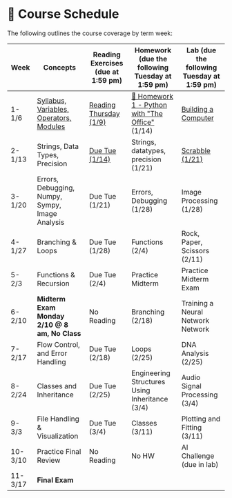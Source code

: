 # 📆 Course Schedule

The following outlines the course coverage by term week:

| Week    | Concepts                                                              | Reading Exercises (due at 1:59 pm)                    | Homework (due the following Tuesday at 1:59 pm)                                                                 | Lab (due the following Tuesday at 1:59 pm)                    |
| ------- | --------------------------------------------------------------------- | ----------------------------------------------------- | --------------------------------------------------------------------------------------------------------------- | ------------------------------------------------------------- |
| 1-1/6   | [Syllabus, Variables, Operators, Modules](../week_1/lecture/index.md) | [Reading Thursday (1/9)](../week_1/readings/index.md) | [🧠 Homework 1 - Python with "The Office"](../week_1/homework/1_Homework_1_Python_with_The_Office.ipynb) (1/14) | [Building a Computer](../week_1/lab/1_building-a-computer.md) |
| 2-1/13  | Strings, Data Types, Precision                                        | [Due Tue (1/14)](../week_2/readings/index.md)         | Strings, datatypes, precision (1/21)                                                                            | [Scrabble (1/21)](../week_2/lab/1_lab_scrabble.ipynb)         |
| 3-1/20  | Errors, Debugging, Numpy, Sympy, Image Analysis                       | Due Tue (1/21)                                        | Errors, Debugging (1/28)                                                                                        | Image Processing (1/28)                                       |
| 4-1/27  | Branching & Loops                                                     | Due Tue (1/28)                                        | Functions (2/4)                                                                                                 | Rock, Paper, Scissors (2/11)                                  |
| 5-2/3   | Functions & Recursion                                                 | Due Tue (2/4)                                         | Practice Midterm                                                                                                | Practice Midterm Exam                                         |
| 6-2/10  | **Midterm Exam Monday 2/10 @ 8 am, No Class**                         | No Reading                                            | Branching (2/18)                                                                                                | Training a Neural Network Network                             |
| 7-2/17  | Flow Control, and Error Handling                                      | Due Tue (2/18)                                        | Loops (2/25)                                                                                                    | DNA Analysis (2/25)                                           |
| 8-2/24  | Classes and Inheritance                                               | Due Tue (2/25)                                        | Engineering Structures Using Inheritance (3/4)                                                                  | Audio Signal Processing (3/4)                                 |
| 9-3/3   | File Handling & Visualization                                         | Due Tue (3/4)                                         | Classes (3/11)                                                                                                  | Plotting and Fitting (3/11)                                   |
| 10-3/10 | Practice Final Review                                                 | No Reading                                            | No HW                                                                                                           | AI Challenge (due in lab)                                     |
| 11-3/17 | **Final Exam**                                                        |                                                       |                                                                                                                 |                                                               |
